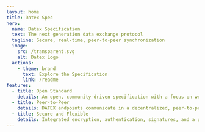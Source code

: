 ```yaml
---
layout: home
title: Datex Spec
hero:
  name: Datex Specification
  text: The next generation data exchange protocol
  tagline: Secure, real-time, peer-to-peer synchronization
  image:
    src: /transparent.svg
    alt: Datex Logo
  actions:
    - theme: brand
      text: Explore the Specification
      link: /readme
features:
  - title: Open Standard
    details: An open, community-driven specification with a focus on web technologies and cross-platform support.
  - title: Peer-to-Peer
    details: DATEX endpoints communicate in a decentralized, peer-to-peer network instead of a traditional server-client model.
  - title: Secure and Flexible
    details: Integrated encryption, authentication, signatures, and a powerful type system supporting a variety of programming environments.
---
```


<MyOverview/>

<script setup>
import MyOverview from './overview.md'
</script>